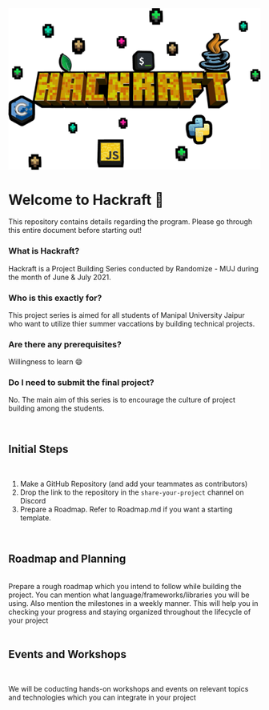 <img src="assets/hackraft-fresh.png">

# Welcome to Hackraft 👾


This repository contains details regarding the program. Please go through this entire document before starting out!

### What is Hackraft?

Hackraft is a Project Building Series conducted by Randomize - MUJ during the month of June & July 2021.
<br>

### Who is this exactly for?

This project series is aimed for all students of Manipal University Jaipur who want to utilize thier summer vaccations by building technical projects.
<br>

### Are there any prerequisites?

Willingness to learn 😄
<br>

### Do I need to submit the final project?

No. The main aim of this series is to encourage the culture of project building among the students.


<br>

## Initial Steps
<br>

1. Make a GitHub Repository (and add your teammates as contributors)
2. Drop the link to the repository in the `share-your-project` channel on Discord
3. Prepare a Roadmap. Refer to Roadmap.md if you want a starting template.

<br>

## Roadmap and Planning

<br>
Prepare a rough roadmap which you intend to follow while building the project. You can mention what language/frameworks/libraries you will be using. Also mention the milestones in a weekly manner. This will help you in checking your progress and staying organized throughout the lifecycle of your project

<br>
<br>

## Events and Workshops

<br>

We will be coducting hands-on workshops and events on relevant topics and technologies which you can integrate in your project




